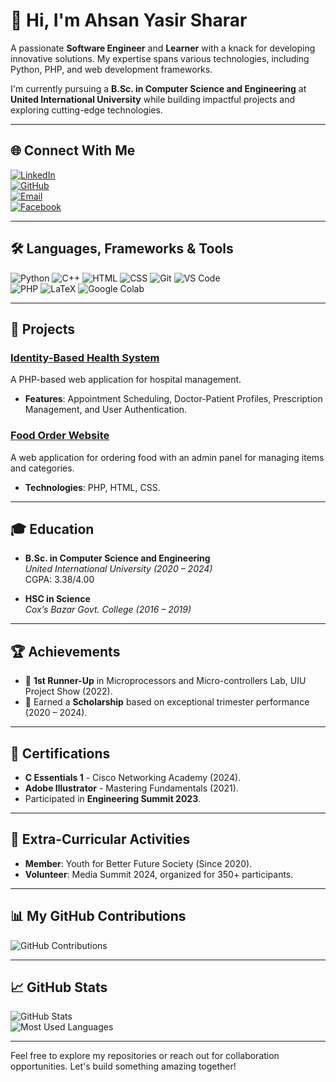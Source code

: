 # 👋 Hi, I'm Ahsan Yasir Sharar  

A passionate **Software Engineer** and **Learner** with a knack for developing innovative solutions. My expertise spans various technologies, including Python, PHP, and web development frameworks.  

I'm currently pursuing a **B.Sc. in Computer Science and Engineering** at **United International University** while building impactful projects and exploring cutting-edge technologies.  

---


## 🌐 Connect With Me  
[![LinkedIn](https://img.shields.io/badge/LinkedIn-0077B5?logo=linkedin&logoColor=white)](https://www.linkedin.com/in/ays19/)  
[![GitHub](https://img.shields.io/badge/GitHub-181717?logo=github&logoColor=white)](https://github.com/ays19)  
[![Email](https://img.shields.io/badge/Email-sahsanyasir@gmail.com-red)](mailto:sahsanyasir@gmail.com)  
[![Facebook](https://img.shields.io/badge/Facebook-1877F2?logo=facebook&logoColor=white)](https://www.facebook.com/sharar19)  

---

## 🛠️ Languages, Frameworks & Tools  

![Python](https://img.shields.io/badge/Python-3776AB?style=for-the-badge&logo=python&logoColor=white)
![C++](https://img.shields.io/badge/C++-00599C?style=for-the-badge&logo=cplusplus&logoColor=white)
![HTML](https://img.shields.io/badge/HTML-E34F26?style=for-the-badge&logo=html5&logoColor=white)
![CSS](https://img.shields.io/badge/CSS-1572B6?style=for-the-badge&logo=css3&logoColor=white)
![Git](https://img.shields.io/badge/Git-F05032?style=for-the-badge&logo=git&logoColor=white)
![VS Code](https://img.shields.io/badge/VS%20Code-007ACC?style=for-the-badge&logo=visualstudiocode&logoColor=white)  
![PHP](https://img.shields.io/badge/PHP-777BB4?style=for-the-badge&logo=php&logoColor=white)
![LaTeX](https://img.shields.io/badge/LaTeX-008080?style=for-the-badge&logo=latex&logoColor=white)
![Google Colab](https://img.shields.io/badge/Google%20Colab-F9AB00?style=for-the-badge&logo=googlecolab&logoColor=white)

---

## 🚀 Projects  

### **[Identity-Based Health System](https://github.com/ays19/Identity-based-health-system)**  
A PHP-based web application for hospital management.  
- **Features**: Appointment Scheduling, Doctor-Patient Profiles, Prescription Management, and User Authentication.  

### **[Food Order Website](https://github.com/ays19/Food_order)**  
A web application for ordering food with an admin panel for managing items and categories.  
- **Technologies**: PHP, HTML, CSS.  

---

## 🎓 Education  

- **B.Sc. in Computer Science and Engineering**  
  *United International University (2020 – 2024)*  
  CGPA: 3.38/4.00  

- **HSC in Science**  
  *Cox’s Bazar Govt. College (2016 – 2019)*  

---

## 🏆 Achievements  

- 🥈 **1st Runner-Up** in Microprocessors and Micro-controllers Lab, UIU Project Show (2022).  
- 📜 Earned a **Scholarship** based on exceptional trimester performance (2020 – 2024).  

---

## 📜 Certifications  

- **C Essentials 1** - Cisco Networking Academy (2024).  
- **Adobe Illustrator** - Mastering Fundamentals (2021).  
- Participated in **Engineering Summit 2023**.  

---

## 🌱 Extra-Curricular Activities  

- **Member**: Youth for Better Future Society (Since 2020).  
- **Volunteer**: Media Summit 2024, organized for 350+ participants.  

---

## 📊 My GitHub Contributions  
![GitHub Contributions](https://github-readme-streak-stats.herokuapp.com/?user=ays19&theme=radical&hide_border=true)  

---

## 📈 GitHub Stats  
![GitHub Stats](https://github-readme-stats.vercel.app/api?username=ays19&show_icons=true&theme=radical)  
![Most Used Languages](https://github-readme-stats.vercel.app/api/top-langs/?username=ays19&layout=compact&theme=radical)  

---

Feel free to explore my repositories or reach out for collaboration opportunities. Let's build something amazing together!  
